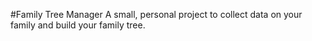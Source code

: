 #Family Tree Manager
A small, personal project to collect data on your family and build your family tree.
